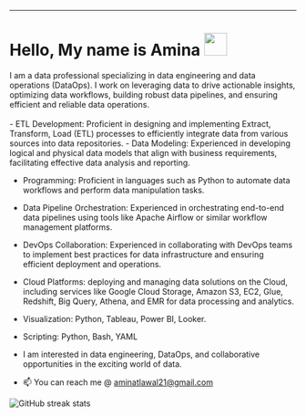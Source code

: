 <hr>
<h1>Hello, My name is Amina <img src="https://raw.githubusercontent.com/MartinHeinz/MartinHeinz/master/wave.gif" width="40px"></h1>
I am a data professional specializing in data engineering and data operations (DataOps). I work on leveraging data to drive actionable insights, optimizing data workflows, building robust data pipelines, and ensuring efficient and reliable data operations. 
<br />
<br />
- ETL Development: Proficient in designing and implementing Extract, Transform, Load (ETL) processes to efficiently integrate data from various sources into data repositories.
- Data Modeling: Experienced in developing logical and physical data models that align with business requirements, facilitating effective data analysis and reporting.

- Programming: Proficient in languages such as Python to automate data workflows and perform data manipulation tasks.
  
- Data Pipeline Orchestration: Experienced in orchestrating end-to-end data pipelines using tools like Apache Airflow or similar workflow management platforms.
  
- DevOps Collaboration: Experienced in collaborating with DevOps teams to implement best practices for data infrastructure and ensuring efficient deployment and operations.
  
- Cloud Platforms: deploying and managing data solutions on the Cloud, including services like Google Cloud Storage, Amazon S3, EC2, Glue, Redshift, Big Query, Athena, and EMR for data processing and analytics.
  
- Visualization: Python, Tableau, Power BI, Looker.
  
- Scripting: Python, Bash, YAML
  
-  I am interested in data engineering, DataOps, and collaborative opportunities in the exciting world of data.
  
-  📫 You can reach me @ aminatlawal21@gmail.com
 
 
 
 ![GitHub streak stats](https://github-readme-streak-stats.herokuapp.com/?user=Ameenah21&theme=black-ice&hide_border=true&stroke=0000&background=060A0CD0)  

<!---
Ameenah21/Ameenah21 is a ✨ special ✨ repository because its `README.md` (this file) appears on your GitHub profile.
You can click the Preview link to take a look at your changes.
--->
